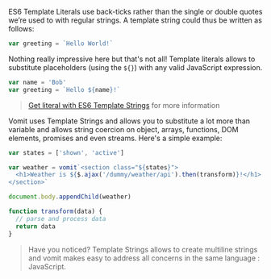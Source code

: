 
ES6 Template Literals use back-ticks rather than the single or double quotes we’re used to with regular strings. A template string could thus be written as follows:

```js
var greeting = `Hello World!`
```

Nothing really impressive here but that's not all! Template literals allows to substitute placeholders (using the `${}`) with any valid JavaScript expression.

```js
var name = 'Bob'
var greeting = `Hello ${name}!`
```

  > [Get literal with ES6 Template Strings](https://developers.google.com/web/updates/2015/01/ES6-Template-Strings) for more information

Vomit uses Template Strings and allows you to substitute a lot more than variable and allows string coercion on object, arrays, functions, DOM elements, promises and even streams. Here's a simple example:

```js
var states = ['shown', 'active']

var weather = vomit`<section class="${states}">
  <h1>Weather is ${$.ajax('/dummy/weather/api').then(transform)}!</h1>
</section>`

document.body.appendChild(weather)

function transform(data) {
  // parse and process data
  return data
}
```

  > Have you noticed? Template Strings allows to create multiline strings and vomit makes easy to address all concerns
  in the same language : JavaScript.

